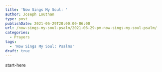 ```yaml
---
title: 'Now Sings My Soul: '
author: Joseph Louthan
type: post
publishDate: 2021-06-29T20:00:00-06:00
url: /now-sings-my-soul-psalm/2021-06-29-pm-now-sings-my-soul-psalm/
categories:
  - Prayers
tags:
  - 'Now Sings My Soul: Psalms'
draft: true
---
```

<div style="font-variant: small-caps;">

</div>
    start-here

